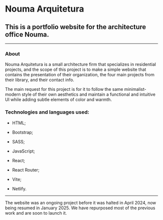 # Nouma Arquitetura 
## This is a portfolio website for the architecture office Nouma. 
______________________________________________________________________

### About

Nouma Arquitetura is a small architecture firm that specializes in residential projects, and the scope of this project is to make a simple website that contains the presentation of their organization, the four main projects from their library, and their contact info.

The main request for this project is for it to follow the same minimalist-modern style of their own aesthetics and maintain a functional and intuitive UI while adding subtle elements of color and warmth.

### Technologies and languages used:

* HTML;

* Bootstrap;

* SASS;

* JavaScript;

* React;

* React Router;

* Vite;

* Netlify.

______________________________________________________________________

The website was an ongoing project before it was halted in April 2024, now being resumed in January 2025. We have repurposed most of the previous work and are soon to launch it.